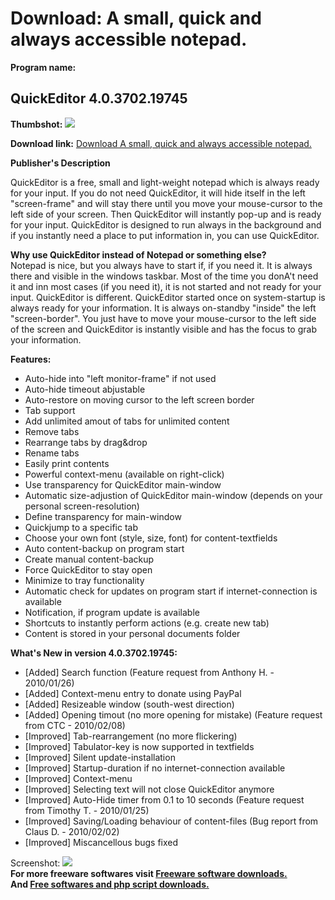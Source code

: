 # Download: A small, quick and always accessible notepad.

**Program name:**

## QuickEditor 4.0.3702.19745

  
**Thumbshot:** ![](http://www.freewarefiles.com/screenshot/quickeditor40_md.jpg)   
  
**Download link:** [Download A small, quick and always accessible notepad.](http://freesoftwares.boysofts.com/QuickEditor_program_54574.html)  
  


**Publisher's Description**  
  


QuickEditor is a free, small and light-weight notepad which is always ready for your input. If you do not need QuickEditor, it will hide itself in the left "screen-frame" and will stay there until you move your mouse-cursor to the left side of your screen. Then QuickEditor will instantly pop-up and is ready for your input. QuickEditor is designed to run always in the background and if you instantly need a place to put information in, you can use QuickEditor. 

**Why use QuickEditor instead of Notepad or something else?**  
Notepad is nice, but you always have to start if, if you need it. It is always there and visible in the windows taskbar. Most of the time you donA't need it and inn most cases (if you need it), it is not started and not ready for your input. QuickEditor is different. QuickEditor started once on system-startup is always ready for your information. It is always on-standby "inside" the left "screen-border". You just have to move your mouse-cursor to the left side of the screen and QuickEditor is instantly visible and has the focus to grab your information.

**Features:**

  * Auto-hide into "left monitor-frame" if not used 
  * Auto-hide timeout abjustable 
  * Auto-restore on moving cursor to the left screen border 
  * Tab support 
  * Add unlimited amout of tabs for unlimited content 
  * Remove tabs 
  * Rearrange tabs by drag&drop 
  * Rename tabs 
  * Easily print contents 
  * Powerful context-menu (available on right-click) 
  * Use transparency for QuickEditor main-window 
  * Automatic size-adjustion of QuickEditor main-window (depends on your personal screen-resolution) 
  * Define transparency for main-window 
  * Quickjump to a specific tab 
  * Choose your own font (style, size, font) for content-textfields 
  * Auto content-backup on program start 
  * Create manual content-backup 
  * Force QuickEditor to stay open 
  * Minimize to tray functionality 
  * Automatic check for updates on program start if internet-connection is available 
  * Notification, if program update is available 
  * Shortcuts to instantly perform actions (e.g. create new tab) 
  * Content is stored in your personal documents folder 

**What's New in version 4.0.3702.19745:**

  * [Added] Search function (Feature request from Anthony H. - 2010/01/26) 
  * [Added] Context-menu entry to donate using PayPal 
  * [Added] Resizeable window (south-west direction) 
  * [Added] Opening timout (no more opening for mistake) (Feature request from CTC - 2010/02/08) 
  * [Improved] Tab-rearrangement (no more flickering) 
  * [Improved] Tabulator-key is now supported in textfields 
  * [Improved] Silent update-installation 
  * [Improved] Startup-duration if no internet-connection available 
  * [Improved] Context-menu 
  * [Improved] Selecting text will not close QuickEditor anymore 
  * [Improved] Auto-Hide timer from 0.1 to 10 seconds (Feature request from Timothy T. - 2010/01/25) 
  * [Improved] Saving/Loading behaviour of content-files (Bug report from Claus D. - 2010/02/02) 
  * [Improved] Miscancellous bugs fixed 

  
  
Screenshot: ![](http://www.freewarefiles.com/screenshot/quickeditor40.jpg)   
**For more freeware softwares visit [Freeware software downloads.](http://freesoftwares.boysofts.com/)**   
**And [Free softwares and php script downloads.](http://www.boysofts.com/)**
